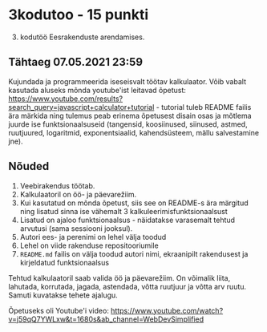 # 3kodutoo - 15 punkti
3. kodutöö Eesrakenduste arendamises.

## Tähtaeg 07.05.2021 23:59

Kujundada ja programmeerida iseseisvalt töötav kalkulaator. Võib vabalt kasutada aluseks mõnda youtube'ist leitavad õpetust: https://www.youtube.com/results?search_query=javascript+calculator+tutorial - tutorial tuleb README failis ära märkida ning tulemus peab erinema õpetusest disain osas ja mõtlema juurde ise funktsionaalsuseid (tangensid, koosiinused, siinused, astmed, ruutjuured, logaritmid, exponentsiaalid, kahendsüsteem, mällu salvestamine jne).

## Nõuded

1. Veebirakendus töötab.
1. Kalkulaatoril on öö- ja päevarežiim. 
1. Kui kasutatud on mõnda õpetust, siis see on README-s ära märgitud ning lisatud sinna ise vähemalt 3 kalkuleerimisfunktsionaalsust
1. Lisatud on ajaloo funktsionaalsus - näidatakse varasemalt tehtud arvutusi (sama sessiooni jooksul). 
1. Autori ees- ja perenimi on lehel välja toodud
1. Lehel on viide rakenduse repositooriumile
1. `README.md` failis on välja toodud autori nimi, ekraanipilt rakendusest ja kirjeldatud funktsionaalsus


Tehtud kalkulaatoril saab valida öö ja päevarežiim.
On võimalik liita, lahutada, korrutada, jagada, astendada, võtta ruutjuur ja võtta arv ruutu.
Samuti kuvatakse tehete ajalugu.

Õpetuseks oli Youtube'i video: https://www.youtube.com/watch?v=j59qQ7YWLxw&t=1680s&ab_channel=WebDevSimplified

